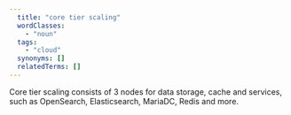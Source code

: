 ```yaml
---
  title: "core tier scaling"
  wordClasses:
    - "noun"
  tags:
    - "cloud"
  synonyms: []
  relatedTerms: []
---
```

Core tier scaling consists of 3 nodes for data storage, cache and services, such as OpenSearch, Elasticsearch, MariaDC, Redis and more. 
